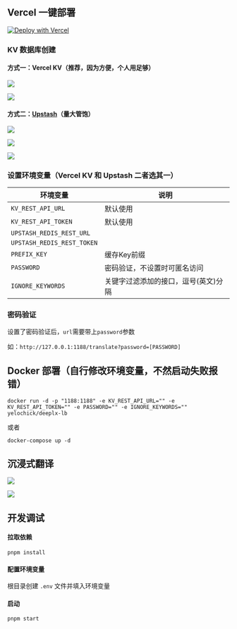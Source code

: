 ## Vercel 一键部署

[![Deploy with Vercel](https://vercel.com/button)](https://vercel.com/new/clone?repository-url=https%3A%2F%2Fgithub.com%2Fminpsn%2Fdeeplx-lb)

### KV 数据库创建

#### 方式一：Vercel KV（推荐，因为方便，个人用足够）

![](https://raw.githubusercontent.com/yelochick/deeplx-lb/main/img/vercel1.png)

![](https://raw.githubusercontent.com/yelochick/deeplx-lb/main/img/vercel2.png)

#### 方式二：[Upstash](https://upstash.com/)（量大管饱）

![](https://raw.githubusercontent.com/yelochick/deeplx-lb/main/img/upstash1.png)

![](https://raw.githubusercontent.com/yelochick/deeplx-lb/main/img/upstash2.png)

![](https://raw.githubusercontent.com/yelochick/deeplx-lb/main/img/upstash3.png)

### 设置环境变量（Vercel KV 和 Upstash 二者选其一）

| 环境变量                   | 说明                                 |
| -------------------------- | ------------------------------------ |
| `KV_REST_API_URL`          | 默认使用                             |
| `KV_REST_API_TOKEN`        | 默认使用                             |
| `UPSTASH_REDIS_REST_URL`   |                                      |
| `UPSTASH_REDIS_REST_TOKEN` |                                      |
| `PREFIX_KEY`               | 缓存Key前缀                                     |
| `PASSWORD`                 | 密码验证，不设置时可匿名访问         |
| `IGNORE_KEYWORDS`          | 关键字过滤添加的接口，逗号(英文)分隔 |

### 密码验证

设置了密码验证后，`url`需要带上`password`参数

如：`http://127.0.0.1:1188/translate?password=[PASSWORD]`

## Docker 部署（自行修改环境变量，不然启动失败报错）

```shell
docker run -d -p "1188:1188" -e KV_REST_API_URL="" -e KV_REST_API_TOKEN="" -e PASSWORD="" -e IGNORE_KEYWORDS="" yelochick/deeplx-lb
```

或者

```shell
docker-compose up -d
```

## 沉浸式翻译

![](https://raw.githubusercontent.com/yelochick/deeplx-lb/main/img/immersivetranslate1.png)

![](https://raw.githubusercontent.com/yelochick/deeplx-lb/main/img/immersivetranslate2.png)

## 开发调试

#### 拉取依赖

`pnpm install`

#### 配置环境变量

根目录创建 `.env` 文件并填入环境变量

#### 启动

`pnpm start`
